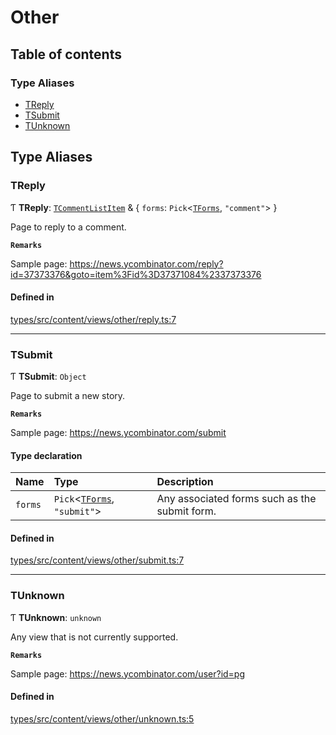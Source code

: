 # Other

## Table of contents

### Type Aliases

- [TReply](Other.md#treply)
- [TSubmit](Other.md#tsubmit)
- [TUnknown](Other.md#tunknown)

## Type Aliases

### TReply

Ƭ **TReply**: [`TCommentListItem`](Shared.md#tcommentlistitem) & { `forms`: `Pick`<[`TForms`](Shared.md#tforms), ``"comment"``\>  }

Page to reply to a comment.

**`Remarks`**

Sample page: https://news.ycombinator.com/reply?id=37373376&goto=item%3Fid%3D37371084%2337373376

#### Defined in

[types/src/content/views/other/reply.ts:7](https://github.com/dan-lovelace/hacker-news-pro/blob/078f267/packages/types/src/content/views/other/reply.ts#L7)

___

### TSubmit

Ƭ **TSubmit**: `Object`

Page to submit a new story.

**`Remarks`**

Sample page: https://news.ycombinator.com/submit

#### Type declaration

| Name | Type | Description |
| :------ | :------ | :------ |
| `forms` | `Pick`<[`TForms`](Shared.md#tforms), ``"submit"``\> | Any associated forms such as the submit form. |

#### Defined in

[types/src/content/views/other/submit.ts:7](https://github.com/dan-lovelace/hacker-news-pro/blob/078f267/packages/types/src/content/views/other/submit.ts#L7)

___

### TUnknown

Ƭ **TUnknown**: `unknown`

Any view that is not currently supported.

**`Remarks`**

Sample page: https://news.ycombinator.com/user?id=pg

#### Defined in

[types/src/content/views/other/unknown.ts:5](https://github.com/dan-lovelace/hacker-news-pro/blob/078f267/packages/types/src/content/views/other/unknown.ts#L5)
